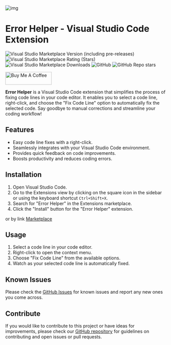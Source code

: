 <div aling=center>
<img src="https://i.ibb.co/J7m7qpQ/IMG-20231025-135359-087.png" alt="img">
<h1>Error Helper - Visual Studio Code Extension</h1>
</div>

![Visual Studio Marketplace Version (including pre-releases)](https://img.shields.io/visual-studio-marketplace/v/FoPPi.errorhelper)
![Visual Studio Marketplace Rating (Stars)](https://img.shields.io/visual-studio-marketplace/stars/FoPPi.errorhelper)
![Visual Studio Marketplace Downloads](https://img.shields.io/visual-studio-marketplace/d/FoPPi.errorhelper)
![GitHub](https://img.shields.io/github/license/FoPPi/ErrorHelper)
![GitHub Repo stars](https://img.shields.io/github/stars/FoPPi/ErrorHelper)

<a href="https://www.buymeacoffee.com/FoPPi" target="_blank"><img src="https://cdn.buymeacoffee.com/buttons/v2/default-blue.png" alt="Buy Me A Coffee" style="height: 40px !important;width: 145px !important;" ></a>

**Error Helper** is a Visual Studio Code extension that simplifies the process of fixing code lines in your code editor. It enables you to select a code line, right-click, and choose the "Fix Code Line" option to automatically fix the selected code. Say goodbye to manual corrections and streamline your coding workflow!

## Features

- Easy code line fixes with a right-click.
- Seamlessly integrates with your Visual Studio Code environment.
- Provides quick feedback on code improvements.
- Boosts productivity and reduces coding errors.

## Installation

1. Open Visual Studio Code.
2. Go to the Extensions view by clicking on the square icon in the sidebar or using the keyboard shortcut `Ctrl+Shift+X`.
3. Search for "Error Helper" in the Extensions marketplace.
4. Click the "Install" button for the "Error Helper" extension.

or by link [Marketplace](https://marketplace.visualstudio.com/items?itemName=FoPPi.errorhelper)

## Usage

1. Select a code line in your code editor.
2. Right-click to open the context menu.
3. Choose "Fix Code Line" from the available options.
4. Watch as your selected code line is automatically fixed.

## Known Issues

Please check the [GitHub Issues](https://github.com/FoPPi/ErrorHelper/issues) for known issues and report any new ones you come across.

## Contribute

If you would like to contribute to this project or have ideas for improvements, please check our [GitHub repository](https://github.com/FoPPi/ErrorHelper) for guidelines on contributing and open issues or pull requests.
